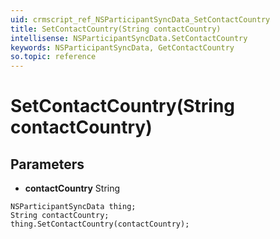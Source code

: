 ```yaml
---
uid: crmscript_ref_NSParticipantSyncData_SetContactCountry
title: SetContactCountry(String contactCountry)
intellisense: NSParticipantSyncData.SetContactCountry
keywords: NSParticipantSyncData, GetContactCountry
so.topic: reference
---
```


# SetContactCountry(String contactCountry)

## Parameters

* **contactCountry** String

```crmscript
NSParticipantSyncData thing;
String contactCountry;
thing.SetContactCountry(contactCountry);
```


